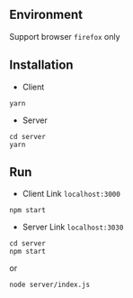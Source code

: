 ## Environment
Support browser ```firefox``` only

## Installation
- Client
```
yarn
```
- Server
```
cd server
yarn
```

## Run
- Client Link ```localhost:3000```
```
npm start
```

- Server Link ```localhost:3030```
```
cd server
npm start
```
or
```
node server/index.js
```
